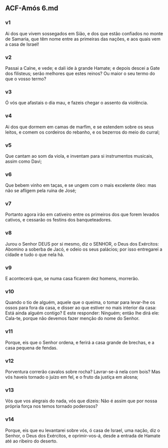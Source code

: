 ## ACF-Amós 6.md
### v1
 Ai dos que vivem sossegados em Sião, e dos que estão confiados no monte de Samaria, que têm nome entre as primeiras das nações, e aos quais vem a casa de Israel!
### v2
 Passai a Calne, e vede; e dali ide à grande Hamate; e depois descei a Gate dos filisteus; serão melhores que estes reinos? Ou maior o seu termo do que o vosso termo?
### v3
 Ó vós que afastais o dia mau, e fazeis chegar o assento da violência.
### v4
 Ai dos que dormem em camas de marfim, e se estendem sobre os seus leitos, e comem os cordeiros do rebanho, e os bezerros do meio do curral;
### v5
 Que cantam ao som da viola, e inventam para si instrumentos musicais, assim como Davi;
### v6
 Que bebem vinho em taças, e se ungem com o mais excelente óleo: mas não se afligem pela ruína de José;
### v7
 Portanto agora irão em cativeiro entre os primeiros dos que forem levados cativos, e cessarão os festins dos banqueteadores.
### v8
 Jurou o Senhor DEUS por si mesmo, diz o SENHOR, o Deus dos Exércitos: Abomino a soberba de Jacó, e odeio os seus palácios; por isso entregarei a cidade e tudo o que nela há.
### v9
 E acontecerá que, se numa casa ficarem dez homens, morrerão.
### v10
 Quando o tio de alguém, aquele que o queima, o tomar para levar-lhe os ossos para fora da casa, e disser ao que estiver no mais interior da casa: Está ainda alguém contigo? E este responder: Ninguém; então lhe dirá ele: Cala-te, porque não devemos fazer menção do nome do Senhor.
### v11
 Porque, eis que o Senhor ordena, e ferirá a casa grande de brechas, e a casa pequena de fendas.
### v12
 Porventura correrão cavalos sobre rocha? Lavrar-se-á nela com bois? Mas vós haveis tornado o juízo em fel, e o fruto da justiça em alosna;
### v13
 Vós que vos alegrais do nada, vós que dizeis: Não é assim que por nossa própria força nos temos tornado poderosos?
### v14
 Porque, eis que eu levantarei sobre vós, ó casa de Israel, uma nação, diz o Senhor, o Deus dos Exércitos, e oprimir-vos-á, desde a entrada de Hamate até ao ribeiro do deserto.
